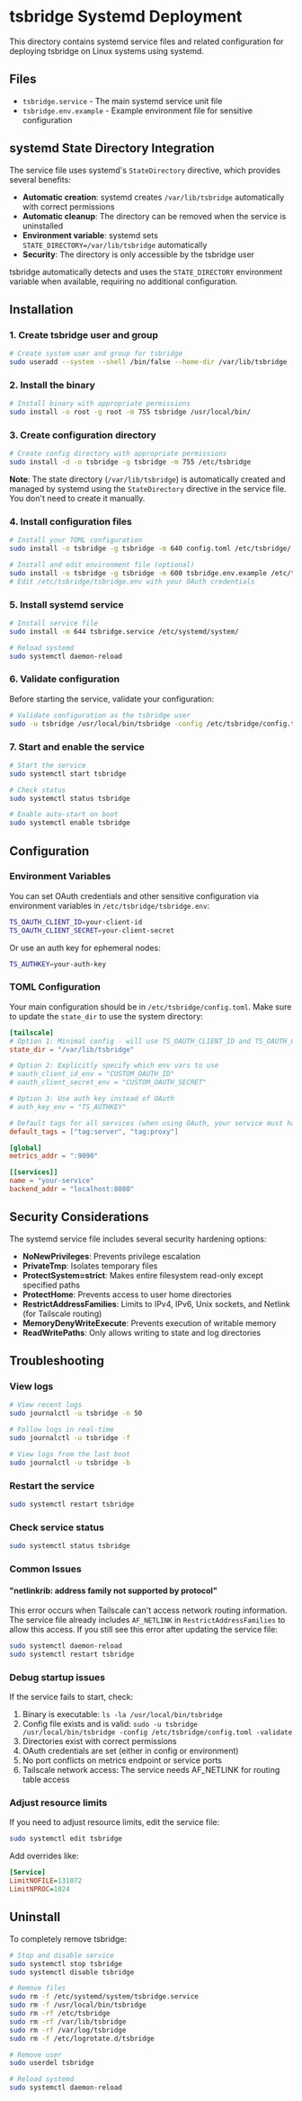 # tsbridge Systemd Deployment

This directory contains systemd service files and related configuration for deploying tsbridge on Linux systems using systemd.

## Files

- `tsbridge.service` - The main systemd service unit file
- `tsbridge.env.example` - Example environment file for sensitive configuration

## systemd State Directory Integration

The service file uses systemd's `StateDirectory` directive, which provides several benefits:

- **Automatic creation**: systemd creates `/var/lib/tsbridge` automatically with correct permissions
- **Automatic cleanup**: The directory can be removed when the service is uninstalled
- **Environment variable**: systemd sets `STATE_DIRECTORY=/var/lib/tsbridge` automatically
- **Security**: The directory is only accessible by the tsbridge user

tsbridge automatically detects and uses the `STATE_DIRECTORY` environment variable when available, requiring no additional configuration.

## Installation

### 1. Create tsbridge user and group

```bash
# Create system user and group for tsbridge
sudo useradd --system --shell /bin/false --home-dir /var/lib/tsbridge --create-home tsbridge
```

### 2. Install the binary

```bash
# Install binary with appropriate permissions
sudo install -o root -g root -m 755 tsbridge /usr/local/bin/
```

### 3. Create configuration directory

```bash
# Create config directory with appropriate permissions
sudo install -d -o tsbridge -g tsbridge -m 755 /etc/tsbridge
```

**Note**: The state directory (`/var/lib/tsbridge`) is automatically created and managed by systemd using the `StateDirectory` directive in the service file. You don't need to create it manually.

### 4. Install configuration files

```bash
# Install your TOML configuration
sudo install -o tsbridge -g tsbridge -m 640 config.toml /etc/tsbridge/

# Install and edit environment file (optional)
sudo install -o tsbridge -g tsbridge -m 600 tsbridge.env.example /etc/tsbridge/tsbridge.env
# Edit /etc/tsbridge/tsbridge.env with your OAuth credentials
```

### 5. Install systemd service

```bash
# Install service file
sudo install -m 644 tsbridge.service /etc/systemd/system/

# Reload systemd
sudo systemctl daemon-reload
```

### 6. Validate configuration

Before starting the service, validate your configuration:

```bash
# Validate configuration as the tsbridge user
sudo -u tsbridge /usr/local/bin/tsbridge -config /etc/tsbridge/config.toml -validate
```

### 7. Start and enable the service

```bash
# Start the service
sudo systemctl start tsbridge

# Check status
sudo systemctl status tsbridge

# Enable auto-start on boot
sudo systemctl enable tsbridge
```

## Configuration

### Environment Variables

You can set OAuth credentials and other sensitive configuration via environment variables in `/etc/tsbridge/tsbridge.env`:

```bash
TS_OAUTH_CLIENT_ID=your-client-id
TS_OAUTH_CLIENT_SECRET=your-client-secret
```

Or use an auth key for ephemeral nodes:

```bash
TS_AUTHKEY=your-auth-key
```

### TOML Configuration

Your main configuration should be in `/etc/tsbridge/config.toml`. Make sure to update the `state_dir` to use the system directory:

```toml
[tailscale]
# Option 1: Minimal config - will use TS_OAUTH_CLIENT_ID and TS_OAUTH_CLIENT_SECRET env vars
state_dir = "/var/lib/tsbridge"

# Option 2: Explicitly specify which env vars to use
# oauth_client_id_env = "CUSTOM_OAUTH_ID"
# oauth_client_secret_env = "CUSTOM_OAUTH_SECRET"

# Option 3: Use auth key instead of OAuth
# auth_key_env = "TS_AUTHKEY"

# Default tags for all services (when using OAuth, your service must have tags)
default_tags = ["tag:server", "tag:proxy"]

[global]
metrics_addr = ":9090"

[[services]]
name = "your-service"
backend_addr = "localhost:8080"
```

## Security Considerations

The systemd service file includes several security hardening options:

- **NoNewPrivileges**: Prevents privilege escalation
- **PrivateTmp**: Isolates temporary files
- **ProtectSystem=strict**: Makes entire filesystem read-only except specified paths
- **ProtectHome**: Prevents access to user home directories
- **RestrictAddressFamilies**: Limits to IPv4, IPv6, Unix sockets, and Netlink (for Tailscale routing)
- **MemoryDenyWriteExecute**: Prevents execution of writable memory
- **ReadWritePaths**: Only allows writing to state and log directories

## Troubleshooting

### View logs

```bash
# View recent logs
sudo journalctl -u tsbridge -n 50

# Follow logs in real-time
sudo journalctl -u tsbridge -f

# View logs from the last boot
sudo journalctl -u tsbridge -b
```

### Restart the service

```bash
sudo systemctl restart tsbridge
```

### Check service status

```bash
sudo systemctl status tsbridge
```

### Common Issues

#### "netlinkrib: address family not supported by protocol"

This error occurs when Tailscale can't access network routing information. The service file already includes `AF_NETLINK` in `RestrictAddressFamilies` to allow this access. If you still see this error after updating the service file:

```bash
sudo systemctl daemon-reload
sudo systemctl restart tsbridge
```

### Debug startup issues

If the service fails to start, check:

1. Binary is executable: `ls -la /usr/local/bin/tsbridge`
2. Config file exists and is valid: `sudo -u tsbridge /usr/local/bin/tsbridge -config /etc/tsbridge/config.toml -validate`
3. Directories exist with correct permissions
4. OAuth credentials are set (either in config or environment)
5. No port conflicts on metrics endpoint or service ports
6. Tailscale network access: The service needs AF_NETLINK for routing table access

### Adjust resource limits

If you need to adjust resource limits, edit the service file:

```bash
sudo systemctl edit tsbridge
```

Add overrides like:

```ini
[Service]
LimitNOFILE=131072
LimitNPROC=1024
```

## Uninstall

To completely remove tsbridge:

```bash
# Stop and disable service
sudo systemctl stop tsbridge
sudo systemctl disable tsbridge

# Remove files
sudo rm -f /etc/systemd/system/tsbridge.service
sudo rm -f /usr/local/bin/tsbridge
sudo rm -rf /etc/tsbridge
sudo rm -rf /var/lib/tsbridge
sudo rm -rf /var/log/tsbridge
sudo rm -f /etc/logrotate.d/tsbridge

# Remove user
sudo userdel tsbridge

# Reload systemd
sudo systemctl daemon-reload
```
